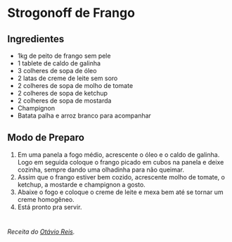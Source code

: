 # Strogonoff de Frango

## Ingredientes

- 1kg de peito de frango sem pele
- 1 tablete de caldo de galinha
- 3 colheres de sopa de óleo
- 2 latas de creme de leite sem soro
- 2 colheres de sopa de molho de tomate
- 2 colheres de sopa de ketchup
- 2 colheres de sopa de mostarda
- Champignon
- Batata palha e arroz branco para acompanhar

## Modo de Preparo

1. Em uma panela a fogo médio, acrescente o óleo e o caldo de galinha. Logo em seguida coloque o frango picado em cubos na panela e deixe cozinha, sempre dando uma olhadinha para não queimar.
2. Assim que o frango estiver bem cozido, acrescente molho de tomate, o ketchup, a mostarde e champignon a gosto.
3. Abaixe o fogo e coloque o creme de leite e mexa bem até se tornar um creme homogêneo.
4. Está pronto pra servir.

#

_Receita do [Otávio Reis](https://github.com/Perkles)._

